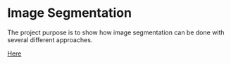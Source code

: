 Image Segmentation
==================

The project purpose is to show how image segmentation can be done with several
different approaches.

[Here](versions/test/index.md)
